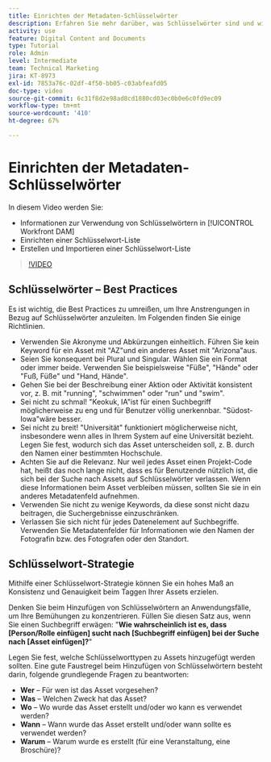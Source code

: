 ```yaml
---
title: Einrichten der Metadaten-Schlüsselwörter
description: Erfahren Sie mehr darüber, was Schlüsselwörter sind und wie Sie in [!UICONTROL Workfront DAM] eine Schlüsselwort-Liste einrichten und importieren.
activity: use
feature: Digital Content and Documents
type: Tutorial
role: Admin
level: Intermediate
team: Technical Marketing
jira: KT-8973
exl-id: 7853a76c-02df-4f50-bb05-c03abfeafd05
doc-type: video
source-git-commit: 6c31f8d2e98ad8cd1880cd03ec0b0e6c0fd9ec09
workflow-type: tm+mt
source-wordcount: '410'
ht-degree: 67%

---
```


# Einrichten der Metadaten-Schlüsselwörter

In diesem Video werden Sie:

* Informationen zur Verwendung von Schlüsselwörtern in [!UICONTROL Workfront DAM]
* Einrichten einer Schlüsselwort-Liste
* Erstellen und Importieren einer Schlüsselwort-Liste

>[!VIDEO](https://video.tv.adobe.com/v/335236/?quality=12&learn=on)

## Schlüsselwörter – Best Practices

Es ist wichtig, die Best Practices zu umreißen, um Ihre Anstrengungen in Bezug auf Schlüsselwörter anzuleiten. Im Folgenden finden Sie einige Richtlinien.

* Verwenden Sie Akronyme und Abkürzungen einheitlich. Führen Sie kein Keyword für ein Asset mit &quot;AZ&quot;und ein anderes Asset mit &quot;Arizona&quot;aus.
* Seien Sie konsequent bei Plural und Singular. Wählen Sie ein Format oder immer beide. Verwenden Sie beispielsweise &quot;Füße&quot;, &quot;Hände&quot; oder &quot;Fuß, Füße&quot; und &quot;Hand, Hände&quot;.
* Gehen Sie bei der Beschreibung einer Aktion oder Aktivität konsistent vor, z. B. mit &quot;running&quot;, &quot;schwimmen&quot; oder &quot;run&quot; und &quot;swim&quot;.
* Sei nicht zu schmal! &quot;Keokuk, IA&quot;ist für einen Suchbegriff möglicherweise zu eng und für Benutzer völlig unerkennbar. &quot;Südost-Iowa&quot;wäre besser.
* Sei nicht zu breit! &quot;Universität&quot; funktioniert möglicherweise nicht, insbesondere wenn alles in Ihrem System auf eine Universität bezieht. Legen Sie fest, wodurch sich das Asset unterscheiden soll, z. B. durch den Namen einer bestimmten Hochschule.
* Achten Sie auf die Relevanz. Nur weil jedes Asset einen Projekt-Code hat, heißt das noch lange nicht, dass es für Benutzende nützlich ist, die sich bei der Suche nach Assets auf Schlüsselwörter verlassen. Wenn diese Informationen beim Asset verbleiben müssen, sollten Sie sie in ein anderes Metadatenfeld aufnehmen.
* Verwenden Sie nicht zu wenige Keywords, da diese sonst nicht dazu beitragen, die Suchergebnisse einzuschränken.
* Verlassen Sie sich nicht für jedes Datenelement auf Suchbegriffe. Verwenden Sie Metadatenfelder für Informationen wie den Namen der Fotografin bzw. des Fotografen oder den Standort.

## Schlüsselwort-Strategie

Mithilfe einer Schlüsselwort-Strategie können Sie ein hohes Maß an Konsistenz und Genauigkeit beim Taggen Ihrer Assets erzielen.

Denken Sie beim Hinzufügen von Schlüsselwörtern an Anwendungsfälle, um Ihre Bemühungen zu konzentrieren. Füllen Sie diesen Satz aus, wenn Sie einen Suchbegriff erwägen: &quot;**Wie wahrscheinlich ist es, dass [Person/Rolle einfügen] sucht nach [Suchbegriff einfügen] bei der Suche nach [Asset einfügen]?**&quot;

Legen Sie fest, welche Schlüsselworttypen zu Assets hinzugefügt werden sollten. Eine gute Faustregel beim Hinzufügen von Schlüsselwörtern besteht darin, folgende grundlegende Fragen zu beantworten:

* **Wer** – Für wen ist das Asset vorgesehen?
* **Was** – Welchen Zweck hat das Asset?
* **Wo** – Wo wurde das Asset erstellt und/oder wo kann es verwendet werden?
* **Wann** – Wann wurde das Asset erstellt und/oder wann sollte es verwendet werden?
* **Warum** – Warum wurde es erstellt (für eine Veranstaltung, eine Broschüre)?
